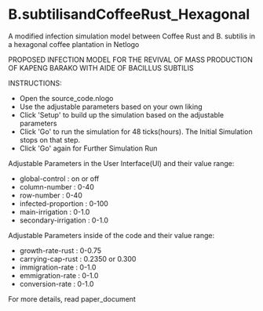 # B.subtilisandCoffeeRust_Hexagonal
A modified infection simulation model between Coffee Rust and B. subtilis in a hexagonal coffee plantation in Netlogo


PROPOSED INFECTION MODEL FOR THE REVIVAL OF MASS PRODUCTION OF KAPENG BARAKO WITH AIDE OF BACILLUS SUBTILIS


INSTRUCTIONS:
- Open the source_code.nlogo
- Use the adjustable parameters based on your own liking
- Click 'Setup' to build up the simulation based on the adjustable parameters
- Click 'Go' to run the simulation for 48 ticks(hours). The Initial Simulation stops on that step.
- Click 'Go' again for Further Simulation Run



Adjustable Parameters in the User Interface(UI) and their value range:
- global-control               :   on or off
- column-number             :   0-40
- row-number                  :   0-40
- infected-proportion      :   0-100
- main-irrigation             :   0-1.0
- secondary-irrigation     :   0-1.0

Adjustable Parameters inside of the code and their value range:
-   growth-rate-rust         :      0-0.75
-   carrying-cap-rust       :      0.2350 or 0.300
-   immigration-rate        :     0-1.0
-   emmigration-rate       :     0-1.0
-   conversion-rate         :     0-1.0

For more details, read paper_document
